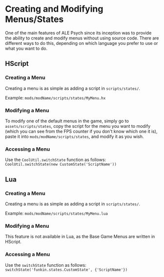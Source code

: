 # Creating and Modifying Menus/States

One of the main features of ALE Psych since its inception was to provide the ability to create and modify menus without using source code. There are different ways to do this, depending on which language you prefer to use or what you want to do.

## HScript

### Creating a Menu

Creating a menu is as simple as adding a script in `scripts/states/`.

Example: `mods/modName/scripts/states/MyMenu.hx`

### Modifying a Menu

To modify one of the default menus in the game, simply go to `assets/scripts/states`, copy the script for the menu you want to modify (which you can see from the FPS counter if you don't know which one it is), paste it into `mods/modName/scripts/states`, and modify it as you wish.


### Accessing a Menu

Use the `CoolUtil.switchState` function as follows: `CoolUtil.switchState(new CustomState('ScriptName'))`

## Lua

### Creating a Menu

Creating a menu is as simple as adding a script in `scripts/states/`.

Example: `mods/modName/scripts/states/MyMenu.lua`

### Modifying a Menu

This feature is not available in Lua, as the Base Game Menus are written in HScript.

### Accessing a Menu

Use the `switchState` function as follows: `switchState('funkin.states.CustomState', {'ScriptName'})`